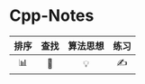 # Cpp-Notes



|    排序     |    查找     | 算法思想 |      练习      |
| :---------: | :---------: | :------: | :------------: |
| :bar_chart: | :mag_right: |  :bulb:  | :writing_hand: |

